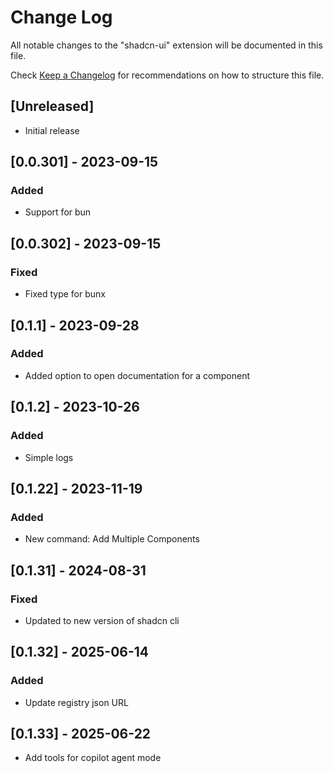 # Change Log

All notable changes to the "shadcn-ui" extension will be documented in this file.

Check [Keep a Changelog](http://keepachangelog.com/) for recommendations on how to structure this file.

## [Unreleased]

- Initial release

## [0.0.301] - 2023-09-15

### Added

- Support for bun

## [0.0.302] - 2023-09-15

### Fixed

- Fixed type for bunx

## [0.1.1] - 2023-09-28

### Added

- Added option to open documentation for a component

## [0.1.2] - 2023-10-26

### Added

- Simple logs

## [0.1.22] - 2023-11-19

### Added

- New command: Add Multiple Components

## [0.1.31] - 2024-08-31

### Fixed

- Updated to new version of shadcn cli

## [0.1.32] - 2025-06-14

### Added

- Update registry json URL

## [0.1.33] - 2025-06-22

- Add tools for copilot agent mode
